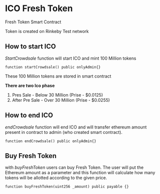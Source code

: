 # ICO Fresh Token

Fresh Token Smart Contract

Token is created on Rinkeby Test network

## How to start ICO

*StartCrowdsale* function will start ICO and mint 100 Million tokens

```
function startCrowdsale() public onlyAdmin{}
```


These 100 Million tokens are stored in smart contract

**There are two Ico phase**
1. Pres Sale - Below 30 Million (Prise - $0.0125)
2. After Pre Sale - Over 30 Million (Prise - $0.0255)

## How to end ICO

*endCrowdsale* function will end ICO and will transfer ethereum amount present in contract 
to admin (who created smart contract).

```
function endCrowdsale() public onlyAdmin{}
```

## Buy Fresh Token

with *buyFreshToken* users can buy Fresh Token. The user will put the Ethereum amount as a parameter and this function will calculate how many tokens will be allotted according to the given price.

```
function buyFreshToken(uint256 _amount) public payable {}
```
